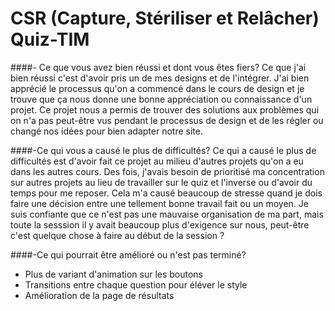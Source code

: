 # CSR (Capture, Stériliser et Relâcher) Quiz-TIM

####- Ce que vous avez bien réussi et dont vous êtes fiers?
   Ce que j'ai bien réussi c'est d'avoir pris un de mes designs et de l'intégrer. J'ai bien apprécié le processus qu'on a commencé dans le cours de design et je trouve que ça nous donne une bonne appréciation ou connaissance d'un projet. Ce projet nous a permis de trouver des solutions aux problèmes qui on n'a pas peut-être vus pendant le processus de design et de les régler ou changé nos idées pour bien adapter notre site. 

####-Ce qui vous a causé le plus de difficultés?
Ce qui a causé le plus de difficultés est d'avoir fait ce projet au milieu d'autres projets qu'on a eu dans les autres cours. Des fois, j'avais besoin de prioritisé ma concentration sur autres projets au lieu de travailler sur le quiz et l'inverse ou d'avoir du temps pour me reposer. Cela m'a causé beaucoup de stresse quand je dois faire une décision entre une tellement bonne travail fait ou un moyen. Je suis confiante que ce n'est pas une mauvaise organisation de ma part, mais toute la sesssion il y avait beaucoup plus d'exigence sur nous, peut-être c'est quelque chose à faire au début de la session ?

####-Ce qui pourrait être amélioré ou n'est pas terminé?
- Plus de variant d'animation sur les boutons
- Transitions entre chaque question pour éléver le style
- Amélioration de la page de résultats
